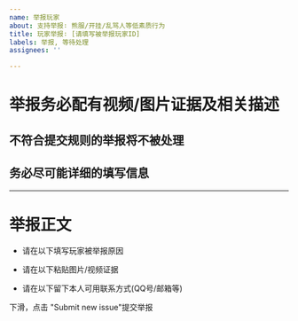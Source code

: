 ```yaml
---
name: 举报玩家
about: 支持举报∶ 熊服/开挂/乱骂人等低素质行为
title: 玩家举报∶ [请填写被举报玩家ID]
labels: 举报, 等待处理
assignees: ''

---
```


# 举报务必配有视频/图片证据及相关描述
## 不符合提交规则的举报将不被处理
## 务必尽可能详细的填写信息

-----

# 举报正文
- 请在以下填写玩家被举报原因


- 请在以下粘贴图片/视频证据


- 请在以下留下本人可用联系方式(QQ号/邮箱等)


下滑，点击 "Submit new issue"提交举报
